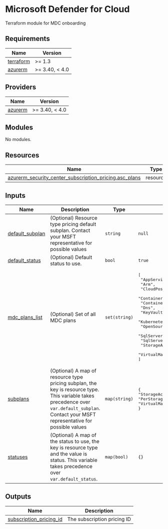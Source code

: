 # Microsoft Defender for Cloud

Terraform module for MDC onboarding

<!-- BEGIN_TF_DOCS -->
## Requirements

| Name                                                                      | Version        |
|---------------------------------------------------------------------------|----------------|
| <a name="requirement_terraform"></a> [terraform](#requirement\_terraform) | >= 1.3         |
| <a name="requirement_azurerm"></a> [azurerm](#requirement\_azurerm)       | >= 3.40, < 4.0 |

## Providers

| Name                                                          | Version        |
|---------------------------------------------------------------|----------------|
| <a name="provider_azurerm"></a> [azurerm](#provider\_azurerm) | >= 3.40, < 4.0 |

## Modules

No modules.

## Resources

| Name                                                                                                                                                                           | Type     |
|--------------------------------------------------------------------------------------------------------------------------------------------------------------------------------|----------|
| [azurerm_security_center_subscription_pricing.asc_plans](https://registry.terraform.io/providers/hashicorp/azurerm/latest/docs/resources/security_center_subscription_pricing) | resource |

## Inputs

| Name                                                                              | Description                                                                                                                                                                                  | Type          | Default                                                                                                                                                                                                                                                                                                              | Required |
|-----------------------------------------------------------------------------------|----------------------------------------------------------------------------------------------------------------------------------------------------------------------------------------------|---------------|----------------------------------------------------------------------------------------------------------------------------------------------------------------------------------------------------------------------------------------------------------------------------------------------------------------------|:--------:|
| <a name="input_default_subplan"></a> [default\_subplan](#input\_default\_subplan) | (Optional) Resource type pricing default subplan. Contact your MSFT representative for possible values                                                                                       | `string`      | `null`                                                                                                                                                                                                                                                                                                               |    no    |
| <a name="input_default_status"></a> [default\_status](#input\_default\_status)          | (Optional) Default status to use.                                                                                                                | `bool`      | `true`                                                                                                                                                                                                                                                                                                         |    no    |
| <a name="input_mdc_plans_list"></a> [mdc\_plans\_list](#input\_mdc\_plans\_list)  | (Optional) Set of all MDC plans                                                                                                                                                              | `set(string)` | <pre>[<br>  "AppServices",<br>  "Arm",<br>  "CloudPosture",<br>  "ContainerRegistry",<br>  "Containers",<br>  "Dns",<br>  "KeyVaults",<br>  "KubernetesService",<br>  "OpenSourceRelationalDatabases",<br>  "SqlServers",<br>  "SqlServerVirtualMachines",<br>  "StorageAccounts",<br>  "VirtualMachines"<br>]</pre> |    no    |
| <a name="input_subplans"></a> [subplans](#input\_subplans)                        | (Optional) A map of resource type pricing subplan, the key is resource type. This variable takes precedence over `var.default_subplan`. Contact your MSFT representative for possible values | `map(string)` | <pre>{<br>"StorageAccounts" : "PerStorageAccount",<br>"VirtualMachines" : "P2"<br>}</pre>                                                                                                                                                                                                                                                                                                                 |    no    |
| <a name="input_statuses"></a> [statuses](#input\_statuses)                                 | (Optional) A map of the status to use, the key is resource type and the value is status. This variable takes precedence over `var.default_status`.                                                              | `map(bool)` | `{}`                                                                                                                                                                                                                                                                                                                 |    no    |

## Outputs

| Name                                                                                                          | Description                 |
|---------------------------------------------------------------------------------------------------------------|-----------------------------|
| <a name="output_subscription_pricing_id"></a> [subscription\_pricing\_id](#output\_subscription\_pricing\_id) | The subscription pricing ID |
<!-- END_TF_DOCS -->
